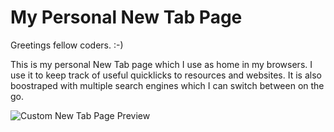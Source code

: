 # My Personal New Tab Page

Greetings fellow coders. :-)

This is my personal New Tab page which I use as home in my browsers. I use it to keep track of useful quicklicks to resources and websites. It is also boostraped with multiple search engines which I can switch between on the go.

![Custom New Tab Page Preview](https://media.giphy.com/media/v1.Y2lkPTc5MGI3NjExcGFvajl0cGh1dmdiZ3I0Z3hoMHcydzd1OTR4YTNpeWVkeHJ0dmFlbyZlcD12MV9pbnRlcm5hbF9naWZfYnlfaWQmY3Q9Zw/xCiAe6WOIIcLxKVsav/giphy.gif)
